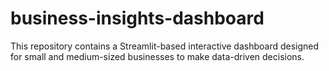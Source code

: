 # business-insights-dashboard
This repository contains a Streamlit-based interactive dashboard designed for small and medium-sized businesses to make data-driven decisions.
